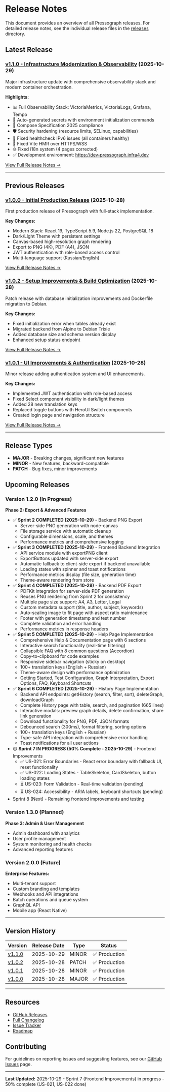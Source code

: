 # Release Notes

This document provides an overview of all Pressograph releases. For detailed release notes, see the individual release files in the [releases](releases/) directory.

## Latest Release

### [v1.1.0 - Infrastructure Modernization & Observability](releases/v1.1.0-2025-10-29.md) (2025-10-29)

Major infrastructure update with comprehensive observability stack and modern container orchestration.

**Highlights:**
- 📊 Full Observability Stack: VictoriaMetrics, VictoriaLogs, Grafana, Tempo
- 🔐 Auto-generated secrets with environment initialization commands
- 🐳 Compose Specification 2025 compliance
- 🛡️ Security hardening (resource limits, SELinux, capabilities)
- 🔧 Fixed healthcheck IPv6 issues (all containers healthy)
- 🔄 Fixed Vite HMR over HTTPS/WSS
- 🌐 Fixed i18n system (4 pages corrected)
- ✅ Development environment: https://dev-pressograph.infra4.dev

[View Full Release Notes →](releases/v1.1.0-2025-10-29.md)

---

## Previous Releases

### [v1.0.0 - Initial Production Release](releases/v1.0.0.md) (2025-10-28)

First production release of Pressograph with full-stack implementation.

**Key Changes:**
- Modern Stack: React 19, TypeScript 5.9, Node.js 22, PostgreSQL 18
- Dark/Light Theme with persistent settings
- Canvas-based high-resolution graph rendering
- Export to PNG (4K), PDF (A4), JSON
- JWT authentication with role-based access control
- Multi-language support (Russian/English)

[View Full Release Notes →](releases/v1.0.0.md)

### [v1.0.2 - Setup Improvements & Build Optimization](releases/v1.0.2.md) (2025-10-28)

Patch release with database initialization improvements and Dockerfile migration to Debian.

**Key Changes:**
- Fixed initialization error when tables already exist
- Migrated backend from Alpine to Debian Trixie
- Added database size and schema version display
- Enhanced setup status endpoint

[View Full Release Notes →](releases/v1.0.2.md)

### [v1.0.1 - UI Improvements & Authentication](releases/v1.0.1.md) (2025-10-28)

Minor release adding authentication system and UI enhancements.

**Key Changes:**
- Implemented JWT authentication with role-based access
- Fixed Select component visibility in dark/light themes
- Added 28 new translation keys
- Replaced toggle buttons with HeroUI Switch components
- Created login page and navigation structure

[View Full Release Notes →](releases/v1.0.1.md)

---

## Release Types

- **MAJOR** - Breaking changes, significant new features
- **MINOR** - New features, backward-compatible
- **PATCH** - Bug fixes, minor improvements

## Upcoming Releases

### Version 1.2.0 (In Progress)

**Phase 2: Export & Advanced Features**
- ✅ **Sprint 2 COMPLETED (2025-10-29)** - Backend PNG Export
  - Server-side PNG generation with node-canvas
  - File storage service with automatic cleanup
  - Configurable dimensions, scale, and themes
  - Performance metrics and comprehensive logging
- ✅ **Sprint 3 COMPLETED (2025-10-29)** - Frontend Backend Integration
  - API service module with exportPNG client
  - ExportButtons updated with server-side export
  - Automatic fallback to client-side export if backend unavailable
  - Loading states with spinner and toast notifications
  - Performance metrics display (file size, generation time)
  - Theme-aware rendering from store
- ✅ **Sprint 4 COMPLETED (2025-10-29)** - Backend PDF Export
  - PDFKit integration for server-side PDF generation
  - Reuses PNG rendering from Sprint 2 for consistency
  - Multiple page size support: A4, A3, Letter, Legal
  - Custom metadata support (title, author, subject, keywords)
  - Auto-scaling image to fit page with aspect ratio maintenance
  - Footer with generation timestamp and test number
  - Complete validation and error handling
  - Performance metrics in response headers
- ✅ **Sprint 5 COMPLETED (2025-10-29)** - Help Page Implementation
  - Comprehensive Help & Documentation page with 6 sections
  - Interactive search functionality (real-time filtering)
  - Collapsible FAQ with 8 common questions (Accordion)
  - Copy-to-clipboard for code examples
  - Responsive sidebar navigation (sticky on desktop)
  - 100+ translation keys (English + Russian)
  - Theme-aware design with performance optimization
  - Getting Started, Test Configuration, Graph Interpretation, Export Options, FAQ, Keyboard Shortcuts
- ✅ **Sprint 6 COMPLETED (2025-10-29)** - History Page Implementation
  - Backend API endpoints: getHistory (search, filter, sort), deleteGraph, downloadGraph
  - Complete History page with table, search, and pagination (665 lines)
  - Interactive modals: preview graph details, delete confirmation, share link generation
  - Download functionality for PNG, PDF, JSON formats
  - Debounced search (300ms), format filtering, sorting options
  - 100+ translation keys (English + Russian)
  - Type-safe API integration with comprehensive error handling
  - Toast notifications for all user actions
- 🟡 **Sprint 7 IN PROGRESS (50% Complete - 2025-10-29)** - Frontend Improvements
  - ✅ US-021: Error Boundaries - React error boundary with fallback UI, reset functionality
  - ✅ US-022: Loading States - TableSkeleton, CardSkeleton, button loading states
  - ⏳ US-023: Form Validation - Real-time validation (pending)
  - ⏳ US-024: Accessibility - ARIA labels, keyboard shortcuts (pending)
- Sprint 8 (Next) - Remaining frontend improvements and testing

### Version 1.3.0 (Planned)

**Phase 3: Admin & User Management**
- Admin dashboard with analytics
- User profile management
- System monitoring and health checks
- Advanced reporting features

### Version 2.0.0 (Future)

**Enterprise Features:**
- Multi-tenant support
- Custom branding and templates
- Webhooks and API integrations
- Batch operations and queue system
- GraphQL API
- Mobile app (React Native)

---

## Version History

| Version | Release Date | Type | Status |
|---------|--------------|------|--------|
| [v1.1.0](releases/v1.1.0-2025-10-29.md) | 2025-10-29 | MINOR | ✅ Production |
| [v1.0.2](releases/v1.0.2.md) | 2025-10-28 | PATCH | ✅ Production |
| [v1.0.1](releases/v1.0.1.md) | 2025-10-28 | MINOR | ✅ Production |
| [v1.0.0](releases/v1.0.0.md) | 2025-10-28 | MAJOR | ✅ Production |

---

## Resources

- [GitHub Releases](https://github.com/dantte-lp/pressograph/releases)
- [Full Changelog](https://github.com/dantte-lp/pressograph/commits/master)
- [Issue Tracker](https://github.com/dantte-lp/pressograph/issues)
- [Roadmap](TODO.md)

## Contributing

For guidelines on reporting issues and suggesting features, see our [GitHub Issues](https://github.com/dantte-lp/pressograph/issues) page.

---

**Last Updated:** 2025-10-29 - Sprint 7 (Frontend Improvements) in progress - 50% complete (US-021, US-022 done)
